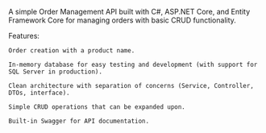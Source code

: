 A simple Order Management API built with C#, ASP.NET Core, and Entity Framework Core for managing orders with basic CRUD functionality.

Features:

    Order creation with a product name.

    In-memory database for easy testing and development (with support for SQL Server in production).

    Clean architecture with separation of concerns (Service, Controller, DTOs, interface).

    Simple CRUD operations that can be expanded upon.

    Built-in Swagger for API documentation.
